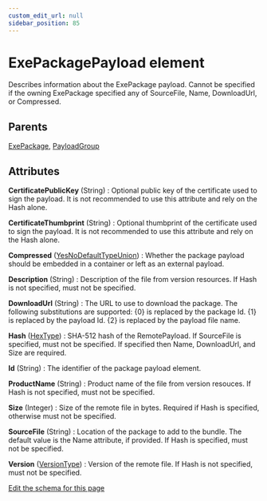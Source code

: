 ```yaml
---
custom_edit_url: null
sidebar_position: 85
---
```

# ExePackagePayload element
Describes information about the ExePackage payload. Cannot be specified if the owning ExePackage specified any of SourceFile, Name, DownloadUrl, or Compressed.

## Parents
[ExePackage](exepackage.md), [PayloadGroup](payloadgroup.md)

## Attributes
**CertificatePublicKey** (String)
  : Optional public key of the certificate used to sign the payload. It is not recommended to use this attribute and rely on the Hash alone.

**CertificateThumbprint** (String)
  : Optional thumbprint of the certificate used to sign the payload. It is not recommended to use this attribute and rely on the Hash alone.

**Compressed** ([YesNoDefaultTypeUnion](yesnodefaulttype.md 'Values of this type will either be "default", "yes", or "no".'))
  : Whether the package payload should be embedded in a container or left as an external payload.

**Description** (String)
  : Description of the file from version resources. If Hash is not specified, must not be specified.

**DownloadUrl** (String)
  : The URL to use to download the package. The following substitutions are supported:  {0} is replaced by the package Id. {1} is replaced by the payload Id. {2} is replaced by the payload file name.

**Hash** ([HexType](hextype.md 'This type supports any hexadecimal number. Both upper and lower case are supported for letters appearing in the number. This type also includes the empty string: "".'))
  : SHA-512 hash of the RemotePayload. If SourceFile is specified, must not be specified. If specified then Name, DownloadUrl, and Size are required.

**Id** (String)
  : The identifier of the package payload element.

**ProductName** (String)
  : Product name of the file from version resouces. If Hash is not specified, must not be specified.

**Size** (Integer)
  : Size of the remote file in bytes. Required if Hash is specified, otherwise must not be specified.

**SourceFile** (String)
  : Location of the package to add to the bundle. The default value is the Name attribute, if provided. If Hash is specified, must not be specified.

**Version** ([VersionType](versiontype.md 'Values of this type will look like: "x.x.x.x" where x is an integer from 0 to 65534.'))
  : Version of the remote file. If Hash is not specified, must not be specified.


[Edit the schema for this page](https://github.com/wixtoolset/web/blob/master/src/xsd4/wix.xsd)